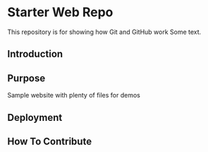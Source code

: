 # Starter Web Repo

This repository is for showing how Git and GitHub work
Some text.

## Introduction

## Purpose

Sample website with plenty of files for demos

## Deployment

## How To Contribute
